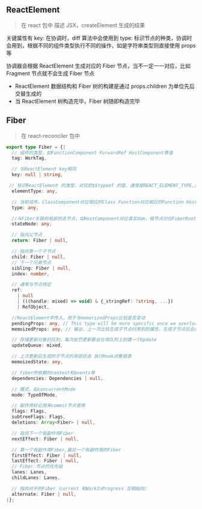 ## ReactElement

> 在 react 包中
> 描述 JSX，createElement 生成的结果

关键属性有
key: 在协调时，diff 算法中会使用到
type: 标识节点的种类，协调时会用到，根据不同的组件类型执行不同的操作，如是字符串类型则直接使用
props
等

协调器会根据 ReactElement 生成对应的 Fiber 节点，当不一定一一对应，比如 Fragment 节点就不会生成 Fiber 节点

- ReactElement 数据结构和 Fiber 树的构建是通过 props.children 为单位先后交替生成的
- 当 ReactElement 树构造完毕，Fiber 树随即构造完毕

## Fiber

> 在 react-reconciler 包中

```TypeScript
export type Fiber = {|
  // 组件的类型，如FunctionComponent ForwardRef HostComponent等值
  tag: WorkTag,

  // 与ReactElement key相同
  key: null | string,

 // 标识ReactElement 的类型，对应的$$typeof 的值，通常是REACT_ELEMENT_TYPE,还有react.portal等
  elementType: any,

  // 当前组件，ClassComponent对应相应的Class Function对应相应的Function Host对应相应的tagName
  type: any,

  //与Fiber关联的局部状态节点，如HostComponent对应真实dom，根节点对应FiberRoot class类型对应class实例
  stateNode: any,

  // 指向父节点
  return: Fiber | null,

  // 指向第一个子节点
  child: Fiber | null,
  // 下一个兄弟节点
  sibling: Fiber | null,
  index: number,

  // 通常与节点绑定
  ref:
    | null
    | (((handle: mixed) => void) & {_stringRef: ?string, ...})
    | RefObject,

  //ReactElement中传入，用于与memorizedProps比较是否变动
  pendingProps: any, // This type will be more specific once we overload the tag.
  memoizedProps: any, // 输出，上一次比较生成子节点时用到的属性，生成子节点后会把pendingProps赋值给它

  // 存储更新对象的队列，每次处罚更新都会在改队列上创建一个Update
  updateQueue: mixed,

  // 上次更新后生成的子节点的局部状态 执行Hook对象链表
  memoizedState: any,

  // fiber所依赖的context和events等
  dependencies: Dependencies | null,

  // 模式，如concurrentMode
  mode: TypeOfMode,

  // 副作用标记用来commit节点使用
  flags: Flags,
  subtreeFlags: Flags,
  deletions: Array<Fiber> | null,

  // 指向下一个有副作用Fiber
  nextEffect: Fiber | null,

  // 第一个有副作用Fiber,最后一个有副作用的Fiber
  firstEffect: Fiber | null,
  lastEffect: Fiber | null,
  // Fiber 节点的优先级
  lanes: Lanes,
  childLanes: Lanes,

  // 指向对于的Fiber（current 和WorkInProgress 互相指向）
  alternate: Fiber | null,
|};

```
